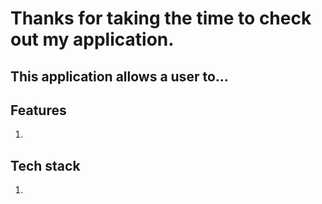 # Thanks for taking the time to check out my application.

## This application allows a user to...

## Features

1.

## Tech stack

1.
